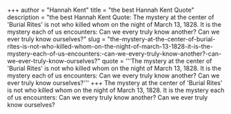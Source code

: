 +++
author = "Hannah Kent"
title = "the best Hannah Kent Quote"
description = "the best Hannah Kent Quote: The mystery at the center of 'Burial Rites' is not who killed whom on the night of March 13, 1828. It is the mystery each of us encounters: Can we every truly know another? Can we ever truly know ourselves?"
slug = "the-mystery-at-the-center-of-burial-rites-is-not-who-killed-whom-on-the-night-of-march-13-1828-it-is-the-mystery-each-of-us-encounters:-can-we-every-truly-know-another?-can-we-ever-truly-know-ourselves?"
quote = '''The mystery at the center of 'Burial Rites' is not who killed whom on the night of March 13, 1828. It is the mystery each of us encounters: Can we every truly know another? Can we ever truly know ourselves?'''
+++
The mystery at the center of 'Burial Rites' is not who killed whom on the night of March 13, 1828. It is the mystery each of us encounters: Can we every truly know another? Can we ever truly know ourselves?
